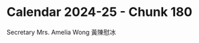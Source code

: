 # Calendar 2024-25 - Chunk 180

<!-- Chunk tokens: 8, Enriched tokens: 9 -->

Secretary
Mrs. Amelia Wong 黃陳慰冰